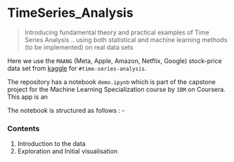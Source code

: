 # TimeSeries_Analysis
> Introducing fundamental theory and practical examples of Time Series Analysis .. using both statistical and machine learning methods (to be implemented) on real data sets

Here we use the `MAANG` (Meta, Apple, Amazon, Netflix, Google) stock-price data set from [kaggle](https://www.kaggle.com/datasets/nikhil1e9/netflix-stock-price) for `#time-series-analysis`.

The repository has a notebook `demo.ipynb` which is part of the capstone project for the Machine Learning Specialization course by `IBM` on Coursera. This app is an 

The notebook is structured as follows : - 

### Contents
1. Introduction to the data
2. Exploration and Initial visualisation 


